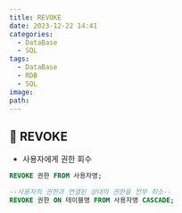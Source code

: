 ```yaml
---
title: REVOKE
date: 2023-12-22 14:41
categories:
  - DataBase
  - SQL
tags:
  - DataBase
  - RDB
  - SQL
image: 
path:
---
```


## 🌈 REVOKE
+ 사용자에게 권한 회수
```sql
REVOKE 권한 FROM 사용자명;

--사용자의 권한과 연결된 상대의 권한을 전부 취소--
REVOKE 권한 ON 테이블명 FROM 사용자명 CASCADE; 
```